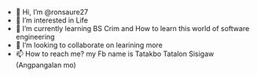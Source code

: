- 👋 Hi, I’m @ronsaure27
- 👀 I’m interested in Life
- 🌱 I’m currently learning BS Crim and How to learn this world of software engineering
- 💞️ I’m looking to collaborate on learining more
- 📫 How to reach me? my Fb name is Tatakbo Tatalon Sisigaw (Angpangalan mo)

<!---
ronsaure27/ronsaure27 is a ✨ special ✨ repository because its `README.md` (this file) appears on your GitHub profile.
You can click the Preview link to take a look at your changes.
--->
